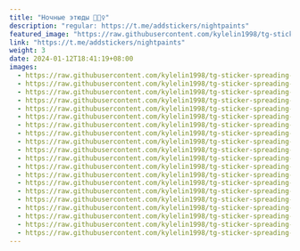 ```yaml
---
title: "Ночные этюды 💒🙇‍♀️"
description: "regular: https://t.me/addstickers/nightpaints"
featured_image: "https://raw.githubusercontent.com/kylelin1998/tg-sticker-spreading-worldwide-images/main/img/c1e39b3c-0908-4975-8d42-28eb412b75ea.jpg"
link: "https://t.me/addstickers/nightpaints"
weight: 3
date: 2024-01-12T18:41:19+08:00
images:
  - https://raw.githubusercontent.com/kylelin1998/tg-sticker-spreading-worldwide-images/main/img/c1e39b3c-0908-4975-8d42-28eb412b75ea.jpg
  - https://raw.githubusercontent.com/kylelin1998/tg-sticker-spreading-worldwide-images/main/img/9a15536a-e021-4832-9561-e38fcca5da5b.jpg
  - https://raw.githubusercontent.com/kylelin1998/tg-sticker-spreading-worldwide-images/main/img/05acc4a5-302d-4798-be4a-021401941bc8.jpg
  - https://raw.githubusercontent.com/kylelin1998/tg-sticker-spreading-worldwide-images/main/img/5df23a2f-91e9-4467-acfa-f8da3cc4c0d9.jpg
  - https://raw.githubusercontent.com/kylelin1998/tg-sticker-spreading-worldwide-images/main/img/bccafb75-a159-4dd4-89f3-62955dab38aa.jpg
  - https://raw.githubusercontent.com/kylelin1998/tg-sticker-spreading-worldwide-images/main/img/e317a4bb-0ed6-4376-8ed6-cf8ad6759adb.jpg
  - https://raw.githubusercontent.com/kylelin1998/tg-sticker-spreading-worldwide-images/main/img/fe501165-b619-4615-af24-436d38ac011c.jpg
  - https://raw.githubusercontent.com/kylelin1998/tg-sticker-spreading-worldwide-images/main/img/d7fef03e-e863-4fff-be15-6f2687ee24ee.jpg
  - https://raw.githubusercontent.com/kylelin1998/tg-sticker-spreading-worldwide-images/main/img/5986e225-4269-43ad-9c7d-5da77f0eed4d.jpg
  - https://raw.githubusercontent.com/kylelin1998/tg-sticker-spreading-worldwide-images/main/img/69f2adcd-08d8-4c77-8d70-c814042b3dd6.jpg
  - https://raw.githubusercontent.com/kylelin1998/tg-sticker-spreading-worldwide-images/main/img/874675f0-6bfd-4dce-8b6c-51cfdb6f1911.jpg
  - https://raw.githubusercontent.com/kylelin1998/tg-sticker-spreading-worldwide-images/main/img/48464c7f-d27c-4246-ab97-54b0a47911fa.jpg
  - https://raw.githubusercontent.com/kylelin1998/tg-sticker-spreading-worldwide-images/main/img/bce77fcd-1dd4-475b-a809-428323e4c675.jpg
  - https://raw.githubusercontent.com/kylelin1998/tg-sticker-spreading-worldwide-images/main/img/a3d86e05-4550-4ae5-81a5-6fb48165d700.jpg
  - https://raw.githubusercontent.com/kylelin1998/tg-sticker-spreading-worldwide-images/main/img/e35d1e35-75a4-46f3-a1fd-87a72e5d73e1.jpg
  - https://raw.githubusercontent.com/kylelin1998/tg-sticker-spreading-worldwide-images/main/img/3c3bd311-6830-4c10-a54d-032643c1cdd9.jpg
  - https://raw.githubusercontent.com/kylelin1998/tg-sticker-spreading-worldwide-images/main/img/738d54f2-e291-4c33-9db2-6ebc2f293ff3.jpg
  - https://raw.githubusercontent.com/kylelin1998/tg-sticker-spreading-worldwide-images/main/img/0d92bde3-a9ea-48d5-adf7-151c74cc55ff.jpg
  - https://raw.githubusercontent.com/kylelin1998/tg-sticker-spreading-worldwide-images/main/img/230a9585-7ec7-48e9-8212-977c117759b8.jpg
  - https://raw.githubusercontent.com/kylelin1998/tg-sticker-spreading-worldwide-images/main/img/a4435d52-787d-4d2e-a5ea-c67429268aeb.jpg
---
```


